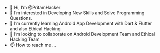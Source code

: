 - 👋 Hi, I’m @PritamHacker
- 👀 I’m interested in Developing New Skills and Solve Programming Questions.
- 🌱 I’m currently learning Android App Development with Dart & Flutter and also Ethical Hacking
- 💞️ I’m looking to collaborate on Android Development Team and Ethical Hacking Team
- 📫 How to reach me ...

<!---
PritamHacker/PritamHacker is a ✨ special ✨ repository because its `README.md` (this file) appears on your GitHub profile.
You can click the Preview link to take a look at your changes.
--->
